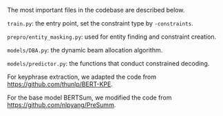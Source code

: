 
The most important files in the codebase are described below. 

`train.py`: the entry point, set the constraint type by `-constraints`.

`prepro/entity_masking.py`: used for entity finding and constraint creation.

`models/DBA.py`: the dynamic beam allocation algorithm.

`models/predictor.py`: the functions that conduct constrained decoding.

For keyphrase extraction, we adapted the code from https://github.com/thunlp/BERT-KPE.

For the base model BERTSum, we modified the code from https://github.com/nlpyang/PreSumm.
